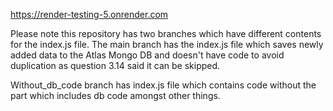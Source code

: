 https://render-testing-5.onrender.com

Please note this repository has two branches which have different contents for the index.js file. The main branch has the index.js file which saves newly added data to the Atlas Mongo DB and doesn't have code to avoid duplication as question 3.14 said it can be skipped.

Without_db_code branch has index.js file which contains code without the part which includes db code amongst other things.
